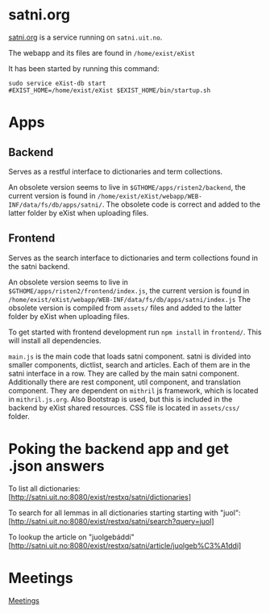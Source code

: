satni.org
=======

[satni.org](https://satni.org) is a service running on `satni.uit.no`.


The webapp and its files are found in `/home/exist/eXist`


It has been started by running this command:

```
sudo service eXist-db start
#EXIST_HOME=/home/exist/eXist $EXIST_HOME/bin/startup.sh
```


# Apps


## Backend


Serves as a restful interface to dictionaries and term collections.


An obsolete version seems to live in `$GTHOME/apps/risten2/backend`, the current version is found in `/home/exist/eXist/webapp/WEB-INF/data/fs/db/apps/satni/`.
The obsolete code is correct and added to the latter folder by eXist when uploading files.


## Frontend


Serves as the search interface to dictionaries and term collections found in the satni backend.


An obsolete version seems to live in `$GTHOME/apps/risten2/frontend/index.js`, the current version is found in `/home/exist/eXist/webapp/WEB-INF/data/fs/db/apps/satni/index.js`
The obsolete version is compiled from `assets/` files and added to the latter folder by eXist when uploading files.


To get started with frontend development run `npm install` in `frontend/`.
This will install all dependencies.


`main.js` is the main code that loads satni component. satni is divided into smaller components, dictlist, search and articles. Each of them are in the satni interface in a row. They are called by the main satni component. Additionally there are rest component, util component, and translation component. They are dependent on `mithril` js framework, which is located in `mithril.js.org`. Also Bootstrap is used, but this is included in the backend by eXist shared resources. CSS file is located in `assets/css/` folder.


# Poking the backend app and get .json answers


To list all dictionaries:
[http://satni.uit.no:8080/exist/restxq/satni/dictionaries]


To search for all lemmas in all dictionaries starting starting with "juol":
[http://satni.uit.no:8080/exist/restxq/satni/search?query=juol]


To lookup the article on "juolgebáddi"
[http://satni.uit.no:8080/exist/restxq/satni/article/juolgeb%C3%A1ddi]


# Meetings
[Meetings](../../dicts/satni.org/index.html)




